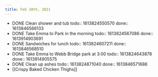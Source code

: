 ```yaml
---
title: Feb 20th, 2021
---
```


- DONE Clean shower and tub
  todo:: 1613824550570
  done:: 1613846566133
- DONE Take Emma to Park in the morning
  todo:: 1613824567086
  done:: 1613914903691
- DONE Sandwiches for lunch
  todo:: 1613824607211
  done:: 1613846568510
- DONE Take Emma to Webb Bridge park at 3:00
  todo:: 1613824643878
  done:: 1613914905575
- DONE Clean up ashes
  todo:: 1613824871040
  done:: 1613846571686
- [[Crispy Baked Chicken Thighs]]